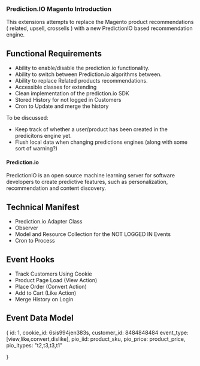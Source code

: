 ### Prediction.IO Magento Introduction

This extensions attempts to replace the Magento product recommendations ( related, upsell, crossells ) with a new PredictionIO based recommendation engine. 

## Functional Requirements 

- Ability to enable/disable the prediction.io functionality.
- Ability to switch between Prediction.io algorithms between. 
- Ability to replace Related products recommendations. 
- Accessible classes for extending 
- Clean implementation of the prediction.io SDK
- Stored History for not logged in Customers 
- Cron to Update and merge the history 

To be discussed:
- Keep track of whether a user/product has been created in the predicitons engine yet.
- Flush local data when changing predictions engines (along with some sort of warning?)

#### Prediction.io

PredictionIO is an open source machine learning server for software developers to create predictive features, such as personalization, recommendation and content discovery.

##  Technical Manifest

- Prediction.io Adapter Class
- Observer
- Model and Resource Collection for the NOT LOGGED IN Events 
- Cron to Process 

## Event Hooks

- Track Customers Using Cookie
- Product Page Load (View Action)
- Place Order (Convert Action)
- Add to Cart (Like Action)
- Merge History on Login 


## Event Data Model 

{
	id: 1,
	cookie_id: 6sis994jen383s,
	customer_id: 8484848484
	event_type: [view,like,convert,dislike],
	pio_iid: product_sku,
	pio_price: product_price,
	pio_itypes: "t2,t3,t3,t1"

}
